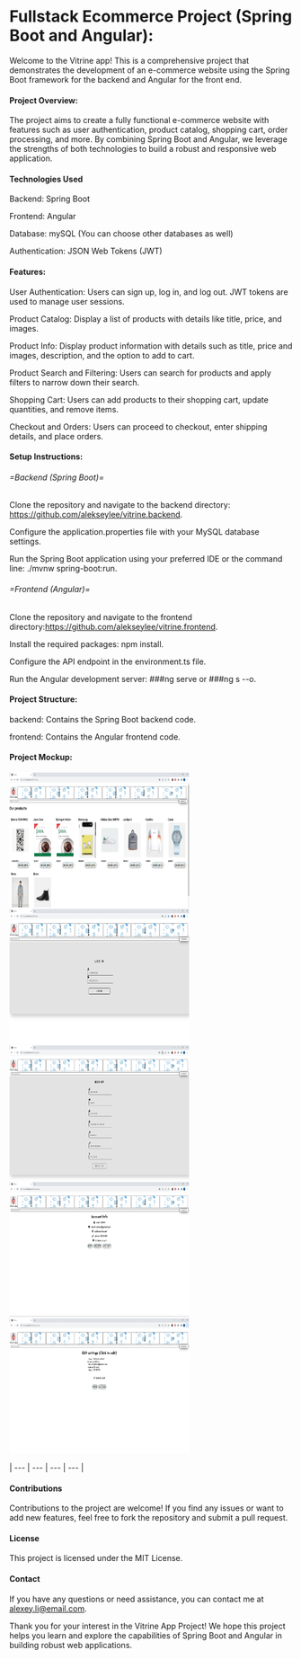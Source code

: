 # Fullstack Ecommerce Project (Spring Boot and Angular):

Welcome to the Vitrine app! This is a comprehensive project that demonstrates the development of an e-commerce website using the Spring Boot framework for the backend and Angular for the front end.

#### Project Overview:

The project aims to create a fully functional e-commerce website with features such as user authentication, product catalog, shopping cart, order processing, and more. By combining Spring Boot and Angular, we leverage the strengths of both technologies to build a robust and responsive web application.

#### Technologies Used

Backend: Spring Boot

Frontend: Angular

Database: mySQL (You can choose other databases as well)

Authentication: JSON Web Tokens (JWT)

#### Features:

User Authentication: Users can sign up, log in, and log out. JWT tokens are used to manage user sessions.

Product Catalog: Display a list of products with details like title, price, and images.

Product Info: Display product information with details such as title, price and images, description,  and the option to add to cart.

Product Search and Filtering: Users can search for products and apply filters to narrow down their search.

Shopping Cart: Users can add products to their shopping cart, update quantities, and remove items.

Checkout and Orders: Users can proceed to checkout, enter shipping details, and place orders.

#### Setup Instructions:

###### =Backend (Spring Boot)=

Clone the repository and navigate to the backend directory: https://github.com/alekseylee/vitrine.backend.

Configure the application.properties file with your MySQL database settings.

Run the Spring Boot application using your preferred IDE or the command line: ./mvnw spring-boot:run.

###### =Frontend (Angular)=

Clone the repository and navigate to the frontend directory:https://github.com/alekseylee/vitrine.frontend.

Install the required packages: npm install.

Configure the API endpoint in the environment.ts file.

Run the Angular development server: ###ng serve or ###ng s --o.

#### Project Structure:

backend: Contains the Spring Boot backend code.

frontend: Contains the Angular frontend code.

#### Project Mockup:
<img src="https://github.com/alekseylee/vitrine.frontend/blob/main/src/assets/static/mockup/home-page.jpg?raw=true" width="320" height="240" />
<img src="https://github.com/alekseylee/vitrine.frontend/blob/main/src/assets/static/mockup/login-page.jpg?raw=true" width="320" height="240" />
<img src="https://github.com/alekseylee/vitrine.frontend/blob/main/src/assets/static/mockup/signup-page.jpg?raw=true" width="320" height="240" />
<img src="https://github.com/alekseylee/vitrine.frontend/blob/main/src/assets/static/mockup/account-page.jpg?raw=true" width="320" height="240" />
<img src="https://github.com/alekseylee/vitrine.frontend/blob/main/src/assets/static/mockup/account-edit-page.jpg?raw=true" width="320" height="240" />

| --- | --- | --- | --- |


#### Contributions

Contributions to the project are welcome! If you find any issues or want to add new features, feel free to fork the repository and submit a pull request.

#### License

This project is licensed under the MIT License.

#### Contact

If you have any questions or need assistance, you can contact me at alexey.li@email.com.

Thank you for your interest in the Vitrine App Project! We hope this project helps you learn and explore the capabilities of Spring Boot and Angular in building robust web applications.

